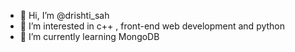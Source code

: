 - 👋 Hi, I’m @drishti_sah
- 👀 I’m interested in c++ , front-end web development and python 
- 🌱 I’m currently learning MongoDB

<!---
dazzle-sah/dazzle-sah is a ✨ special ✨ repository because its `README.md` (this file) appears on your GitHub profile.
You can click the Preview link to take a look at your changes.
--->
